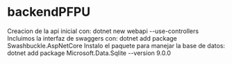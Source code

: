 # backendPFPU
Creacion de la api inicial con: 
    dotnet new webapi --use-controllers
Incluimos la interfaz de swaggers con:
    dotnet add package Swashbuckle.AspNetCore
Instalo el paquete para manejar la base de datos:
    dotnet add package Microsoft.Data.Sqlite --version 9.0.0